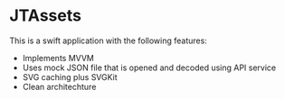 # JTAssets

This is a swift application with the following features:
- Implements MVVM
- Uses mock JSON file that is opened and decoded using API service
- SVG caching plus SVGKit
- Clean architechture
